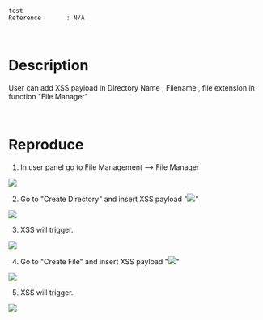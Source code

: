 ```
test
Reference	    : N/A
```
<br>

# Description

User can add XSS payload in Directory Name , Filename , file extension in function "File Manager"

<br>

# Reproduce

1. In user panel go to File Management --> File Manager

<kbd>![](_x)</kbd>

2. Go to "Create Directory" and insert XSS payload "<img src=x onerror=javascript&colon;alert&lpar;document&period;cookie&rpar;>" 

<kbd>![](_resources/CVE-2019-16295.md/2019-10-25-14-35-46.png)</kbd>

3. XSS will trigger.

<kbd>![](x)</kbd>

4. Go to "Create File" and insert XSS payload "<img src=x onerror=javascript&colon;alert&lpar;document&period;cookie&rpar;>" 

<kbd>![](x)</kbd>

5. XSS will trigger.

<kbd>![](x)</kbd>

